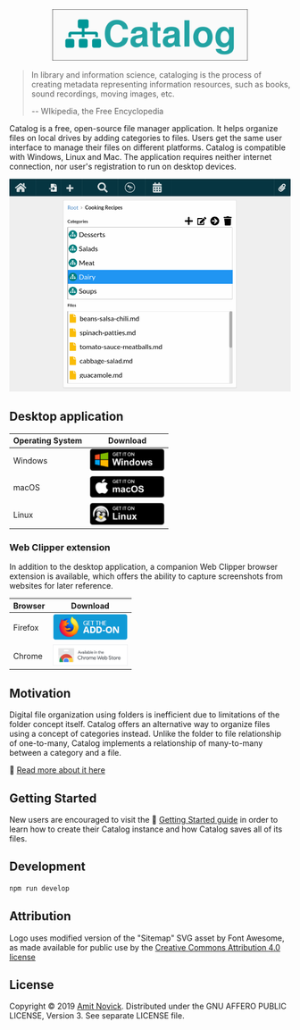 <div align="center">
  <img src="https://github.com/amitnovick/catalog/blob/master/docs/horizontal-logo.png?raw=true" width="350" alt="Catalog Logo">
</div>

> In library and information science, cataloging is the process of creating metadata representing
> information resources, such as books, sound recordings, moving images, etc.
>
> -- WIkipedia, the Free Encyclopedia

Catalog is a free, open-source file manager application. It helps organize files on local drives by
adding categories to files. Users get the same user interface to manage their files on different
platforms. Catalog is compatible with Windows, Linux and Mac. The application requires neither
internet connection, nor user's registration to run on desktop devices.

<div align="center">
  <img src="https://raw.githubusercontent.com/amitnovick/catalog/master/docs/app-screenshot.png" width="700" alt="Catalog App Screenshot">
</div>

## Desktop application

| Operating System | Download                                                                                                                                                                                                                                    |
| ---------------- | ------------------------------------------------------------------------------------------------------------------------------------------------------------------------------------------------------------------------------------------- |
| Windows          | <a href='https://github.com/amitnovick/catalog/releases/download/v0.6.31/catalog-setup-0.6.31.exe'><img alt='Get it on Windows' width="134px" src='https://raw.githubusercontent.com/amitnovick/catalog/master/docs/BadgeWindows.png'/></a> |
| macOS            | <a href='https://github.com/amitnovick/catalog/releases/download/v0.6.31/Catalog-0.6.31.dmg'><img alt='Get it on macOS' width="134px" src='https://raw.githubusercontent.com/amitnovick/catalog/master/docs/BadgeMacOS.png'/></a>           |
| Linux            | <a href='https://github.com/amitnovick/catalog/releases/download/v0.6.31/catalog-0.6.31.AppImage'><img alt='Get it on Linux' width="134px" src='https://raw.githubusercontent.com/amitnovick/catalog/master/docs/BadgeLinux.png'/></a>      |

### Web Clipper extension

In addition to the desktop application, a companion Web Clipper browser extension is available,
which offers the ability to capture screenshots from websites for later reference.

| Browser | Download                                                                                                                                                                                                                                                                                 |
| ------- | ---------------------------------------------------------------------------------------------------------------------------------------------------------------------------------------------------------------------------------------------------------------------------------------- |
| Firefox | <a href='https://addons.mozilla.org/en-US/firefox/addon/catalog-web-clipper/'><img alt='Get extension for Firefox' width="134px" src='https://raw.githubusercontent.com/amitnovick/catalog/master/docs/webclipper-badge-firefox-172x60px.png'/></a>                                      |
| Chrome  | <a href='https://chrome.google.com/webstore/detail/catalog-web-clipper/oocdimepfbgcmbokkmfcpjmglbcclnlj'><img alt='Get extension for Google Chrome' width="134px" src='https://raw.githubusercontent.com/amitnovick/catalog/master/docs/webclipper-badge-google-chrome-340x96.png'/></a> |

## Motivation

Digital file organization using folders is inefficient due to limitations of the folder concept
itself. Catalog offers an alternative way to organize files using a concept of categories instead.
Unlike the folder to file relationship of one-to-many, Catalog implements a relationship of
many-to-many between a category and a file.

📰 [Read more about it here](https://dev.to/amitnovick/a-catalog-of-your-files-2nd7)

## Getting Started

New users are encouraged to visit the 🚀
[Getting Started guide](https://catalog-app.netlify.com/getting-started.html) in order to learn how
to create their Catalog instance and how Catalog saves all of its files.

## Development

```bash
npm run develop
```

## Attribution

Logo uses modified version of the "Sitemap" SVG asset by Font Awesome, as made available for public
use by the [Creative Commons Attribution 4.0 license](https://creativecommons.org/licenses/by/4.0/)

## License

Copyright © 2019 [Amit Novick](https://amitnovick.netlify.com/). Distributed under the GNU AFFERO
PUBLIC LICENSE, Version 3. See separate LICENSE file.
